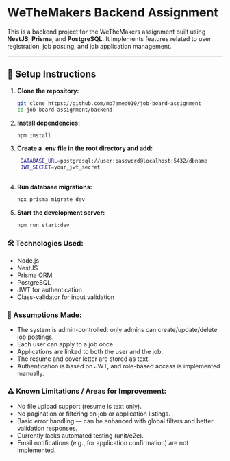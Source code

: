 # WeTheMakers Backend Assignment

This is a backend project for the WeTheMakers assignment built using **NestJS**, **Prisma**, and **PostgreSQL**.
It implements features related to user registration, job posting, and job application management.

---

## 🚀 Setup Instructions

1. **Clone the repository:**
   ```bash
   git clone https://github.com/mo7amed010/job-board-assignment
   cd job-board-assignment/backend
   
2. **Install dependencies:**
   ```bash
   npm install
3. **Create a .env file in the root directory and add:**
   ```bash
    DATABASE_URL=postgresql://user:password@localhost:5432/dbname
    JWT_SECRET=your_jwt_secret
  
4. **Run database migrations:**
   ```bash
   npx prisma migrate dev

5. **Start the development server:**
   ```bash
   npm run start:dev

### 🛠 Technologies Used:

- Node.js
- NestJS
- Prisma ORM
- PostgreSQL
- JWT for authentication
- Class-validator for input validation

### 📌 Assumptions Made:

- The system is admin-controlled: only admins can create/update/delete job postings.
- Each user can apply to a job once.
- Applications are linked to both the user and the job.
- The resume and cover letter are stored as text.
- Authentication is based on JWT, and role-based access is implemented manually.

### ⚠ Known Limitations / Areas for Improvement:

- No file upload support (resume is text only).
- No pagination or filtering on job or application listings.
- Basic error handling — can be enhanced with global filters and better validation responses.
- Currently lacks automated testing (unit/e2e).
- Email notifications (e.g., for application confirmation) are not implemented.
